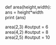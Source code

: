 def area(height,width):
    <br>ans = height*width
<br>print (ans)

area(2,3)  #output = 6
<br>area(4,2)  #output = 8
<br>area(2,5)  #output = 10
